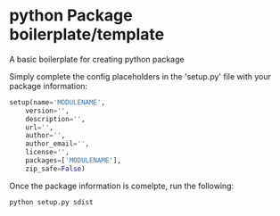 # python Package boilerplate/template
A basic boilerplate for creating python package 

Simply complete the config placeholders in the 'setup.py' file with your package information:

```python
setup(name='MODULENAME',
	version='',
	description='',
	url='',
	author='',
	author_email='',
	license='',
	packages=['MODULENAME'],
	zip_safe=False)
```

Once the package information is comelpte, run the following:

```bash
python setup.py sdist
```

